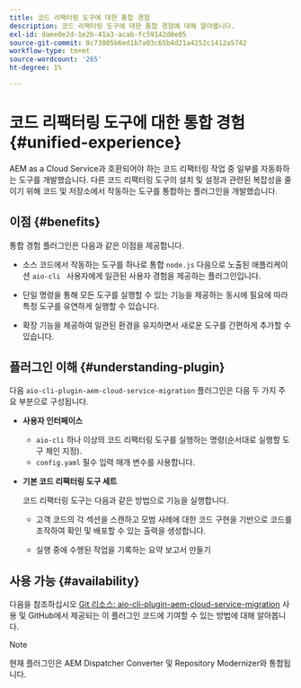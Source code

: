```yaml
---
title: 코드 리팩터링 도구에 대한 통합 경험
description: 코드 리팩터링 도구에 대한 통합 경험에 대해 알아봅니다.
exl-id: daee0e2d-1e2b-41a3-acab-fc59142d0e05
source-git-commit: 8c73805b6ed1b7a03c65b4d21a4252c1412a5742
workflow-type: tm+mt
source-wordcount: '265'
ht-degree: 1%

---
```


# 코드 리팩터링 도구에 대한 통합 경험 {#unified-experience}

AEM as a Cloud Service과 호환되어야 하는 코드 리팩터링 작업 중 일부를 자동화하는 도구를 개발했습니다. 다른 코드 리팩터링 도구의 설치 및 설정과 관련된 복잡성을 줄이기 위해 코드 및 저장소에서 작동하는 도구를 통합하는 플러그인을 개발했습니다.

## 이점 {#benefits}

통합 경험 플러그인은 다음과 같은 이점을 제공합니다.

* 소스 코드에서 작동하는 도구를 하나로 통합 `node.js` 다음으로 노출된 애플리케이션 `aio-cli ` 사용자에게 일관된 사용자 경험을 제공하는 플러그인입니다.

* 단일 명령을 통해 모든 도구를 실행할 수 있는 기능을 제공하는 동시에 필요에 따라 특정 도구를 유연하게 실행할 수 있습니다.

* 확장 기능을 제공하여 일관된 환경을 유지하면서 새로운 도구를 간편하게 추가할 수 있습니다.

## 플러그인 이해 {#understanding-plugin}

다음 `aio-cli-plugin-aem-cloud-service-migration` 플러그인은 다음 두 가지 주요 부분으로 구성됩니다.

* **사용자 인터페이스**

   * `aio-cli` 하나 이상의 코드 리팩터링 도구를 실행하는 명령(순서대로 실행할 도구 체인 지정).
   * `config.yaml` 필수 입력 매개 변수를 사용합니다.

* **기본 코드 리팩터링 도구 세트**

  코드 리팩터링 도구는 다음과 같은 방법으로 기능을 실행합니다.

   * 고객 코드의 각 섹션을 스캔하고 모범 사례에 대한 코드 구현을 기반으로 코드를 조작하여 확인 및 배포할 수 있는 출력을 생성합니다.

   * 실행 중에 수행된 작업을 기록하는 요약 보고서 만들기

## 사용 가능 {#availability}

다음을 참조하십시오 [Git 리소스: aio-cli-plugin-aem-cloud-service-migration](https://github.com/adobe/aio-cli-plugin-aem-cloud-service-migration) 사용 및 GitHub에서 제공되는 이 플러그인 코드에 기여할 수 있는 방법에 대해 알아봅니다.

>[!NOTE]
>현재 플러그인은 AEM Dispatcher Converter 및 Repository Modernizer와 통합됩니다.
